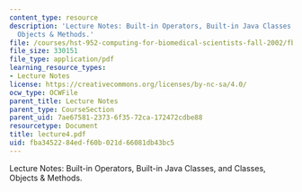 ```yaml
---
content_type: resource
description: 'Lecture Notes: Built-in Operators, Built-in Java Classes, and  Classes,
  Objects & Methods.'
file: /courses/hst-952-computing-for-biomedical-scientists-fall-2002/fba3452284edf60b021d66081db43bc5_lecture4.pdf
file_size: 330151
file_type: application/pdf
learning_resource_types:
- Lecture Notes
license: https://creativecommons.org/licenses/by-nc-sa/4.0/
ocw_type: OCWFile
parent_title: Lecture Notes
parent_type: CourseSection
parent_uid: 7ae67581-2373-6f35-72ca-172472cdbe88
resourcetype: Document
title: lecture4.pdf
uid: fba34522-84ed-f60b-021d-66081db43bc5
---
```

Lecture Notes: Built-in Operators, Built-in Java Classes, and  Classes, Objects & Methods.